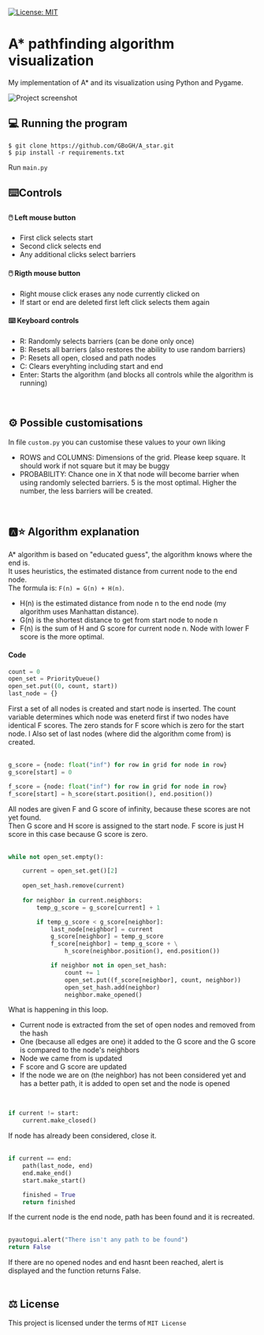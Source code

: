 [![License: MIT](https://img.shields.io/badge/License-MIT-blue.svg)](https://opensource.org/licenses/MIT)

# A* pathfinding algorithm visualization
My implementation of A* and its visualization using Python and Pygame.

![Project screenshot](https://user-images.githubusercontent.com/44493112/113470241-5b02b580-9454-11eb-9803-41a95cad7d75.png)
<br>

## :computer: Running the program
```
$ git clone https://github.com/GBoGH/A_star.git
$ pip install -r requirements.txt
```
Run ```main.py```
<br>

## :keyboard:Controls
#### 🖱️ Left mouse button
- First click selects start
- Second click selects end
- Any additional clicks select barriers

#### 🖱️ Rigth mouse button
- Right mouse click erases any node currently clicked on
- If start or end are deleted first left click selects them again

#### ⌨️ Keyboard controls
- R: Randomly selects barriers (can be done only once)
- B: Resets all barriers (also restores the ability to use random barriers)
- P: Resets all open, closed and path nodes
- C: Clears everyhting including start and end
- Enter: Starts the algorithm (and blocks all controls while the algorithm is running)
<br>

## ⚙️ Possible customisations
In file ```custom.py``` you can customise these values to your own liking
- ROWS and COLUMNS: Dimensions of the grid. Please keep square. It should work if not square but it may be buggy
- PROBABILITY: Chance one in X that node will become barrier when using randomly selected barriers. 5 is the most optimal. Higher the number, the less barriers will be created.
<br>

## :a:⭐ Algorithm explanation
A* algorithm is based on "educated guess", the algorithm knows where the end is.  
It uses heuristics, the estimated distance from current node to the end node.  
The formula is: ```F(n) = G(n) + H(n)```.  
- H(n) is the estimated distance from node n to the end node (my algorithm uses Manhattan distance).
- G(n) is the shortest distance to get from start node to node n
- F(n) is the sum of H and G score for current node n. Node with lower F score is the more optimal.


#### Code
```python
count = 0
open_set = PriorityQueue()
open_set.put((0, count, start))
last_node = {}
```
First a set of all nodes is created and start node is inserted. The count variable determines which node was eneterd first if two nodes have identical F scores. The zero stands for F score which is zero for the start node.  l
Also set of last nodes (where did the algorithm come from) is created.  
<br>

```python
g_score = {node: float("inf") for row in grid for node in row}
g_score[start] = 0

f_score = {node: float("inf") for row in grid for node in row}
f_score[start] = h_score(start.position(), end.position())
```
All nodes are given F and G score of infinity, because these scores are not yet found.  
Then G score and H score is assigned to the start node. F score is just H score in this case because G score is zero.  
<br>

```python
while not open_set.empty():

    current = open_set.get()[2]
    
    open_set_hash.remove(current)
    
    for neighbor in current.neighbors:
        temp_g_score = g_score[current] + 1

        if temp_g_score < g_score[neighbor]:
            last_node[neighbor] = current
            g_score[neighbor] = temp_g_score
            f_score[neighbor] = temp_g_score + \
                h_score(neighbor.position(), end.position())

            if neighbor not in open_set_hash:
                count += 1
                open_set.put((f_score[neighbor], count, neighbor))
                open_set_hash.add(neighbor)
                neighbor.make_opened()
```
What is happening in this loop.
- Current node is extracted from the set of open nodes and removed from the hash
- One (because all edges are one) it added to the G score and the G score is compared to the node's neighbors
- Node we came from is updated
- F score and G score are updated
- If the node we are on (the neighbor) has not been considered yet and has a better path, it is added to open set and the node is opened  
<br>

```python
if current != start:
    current.make_closed()
```  
If node has already been considered, close it.  
<br>

```python
if current == end:
    path(last_node, end)
    end.make_end()
    start.make_start()

    finished = True
    return finished
```
If the current node is the end node, path has been found and it is recreated.  
<br>

```python
pyautogui.alert("There isn't any path to be found")
return False
```
If there are no opened nodes and end hasnt been reached, alert is displayed and the function returns False.  
<br>


## ⚖️ License
This project is licensed under the terms of ```MIT License```
